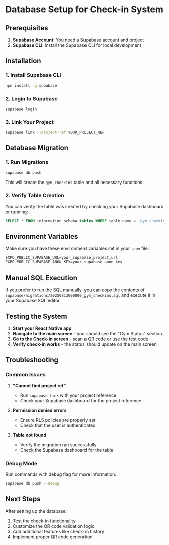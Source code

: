 # Database Setup for Check-in System

## Prerequisites

1. **Supabase Account**: You need a Supabase account and project
2. **Supabase CLI**: Install the Supabase CLI for local development

## Installation

### 1. Install Supabase CLI
```bash
npm install -g supabase
```

### 2. Login to Supabase
```bash
supabase login
```

### 3. Link Your Project
```bash
supabase link --project-ref YOUR_PROJECT_REF
```

## Database Migration

### 1. Run Migrations
```bash
supabase db push
```

This will create the `gym_checkins` table and all necessary functions.

### 2. Verify Table Creation
You can verify the table was created by checking your Supabase dashboard or running:
```sql
SELECT * FROM information_schema.tables WHERE table_name = 'gym_checkins';
```

## Environment Variables

Make sure you have these environment variables set in your `.env` file:

```env
EXPO_PUBLIC_SUPABASE_URL=your_supabase_project_url
EXPO_PUBLIC_SUPABASE_ANON_KEY=your_supabase_anon_key
```

## Manual SQL Execution

If you prefer to run the SQL manually, you can copy the contents of `supabase/migrations/20250813000000_gym_checkins.sql` and execute it in your Supabase SQL editor.

## Testing the System

1. **Start your React Native app**
2. **Navigate to the main screen** - you should see the "Gym Status" section
3. **Go to the Check-in screen** - scan a QR code or use the test code
4. **Verify check-in works** - the status should update on the main screen

## Troubleshooting

### Common Issues

1. **"Cannot find project ref"**
   - Run `supabase link` with your project reference
   - Check your Supabase dashboard for the project reference

2. **Permission denied errors**
   - Ensure RLS policies are properly set
   - Check that the user is authenticated

3. **Table not found**
   - Verify the migration ran successfully
   - Check the Supabase dashboard for the table

### Debug Mode

Run commands with debug flag for more information:
```bash
supabase db push --debug
```

## Next Steps

After setting up the database:

1. Test the check-in functionality
2. Customize the QR code validation logic
3. Add additional features like check-in history
4. Implement proper QR code generation
